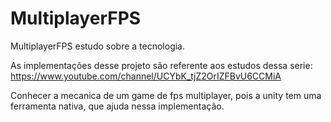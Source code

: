 # MultiplayerFPS
MultiplayerFPS estudo sobre a tecnologia.

As implementações desse projeto são referente aos estudos dessa serie: https://www.youtube.com/channel/UCYbK_tjZ2OrIZFBvU6CCMiA

Conhecer a mecanica de um game de fps multiplayer, pois a unity tem uma ferramenta nativa, que ajuda nessa implementação.

